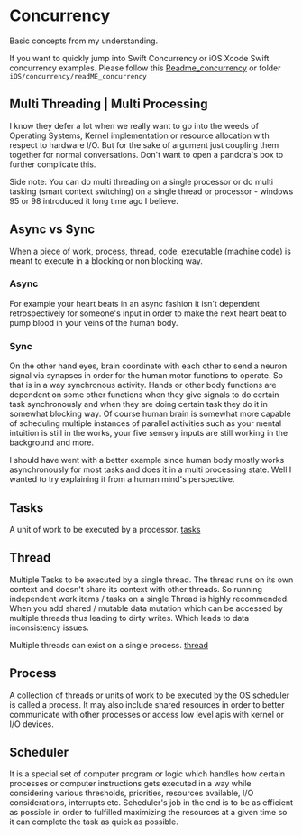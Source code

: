 # Concurrency

Basic concepts from my understanding.

If you want to quickly jump into Swift Concurrency or iOS Xcode Swift concurrency examples. Please follow this [Readme_concurrency](../ios/concurrency/Readme_concurrency.md) or folder `iOS/concurrency/readME_concurrency`

## Multi Threading | Multi Processing

I know they defer a lot when we really want to go into the weeds of Operating Systems, Kernel implementation or resource allocation with respect to hardware I/O. But for the sake of argument just coupling them together for normal conversations. Don't want to open a pandora's box to further complicate this.

Side note: You can do multi threading on a single processor or do multi tasking (smart context switching) on a single thread or processor - windows 95 or 98 introduced it long time ago I believe.


## Async vs Sync

When a piece of work, process, thread, code, executable (machine code) is meant to execute in a blocking or non blocking way. 

### Async

For example your heart beats in an async fashion it isn't dependent retrospectively for someone's input in order to make the next heart beat to pump blood in your veins  of the human body.

### Sync

On the other hand eyes, brain coordinate with each other to send a neuron signal via synapses in order for the human motor functions to operate. So that is in a way synchronous activity. Hands or other body functions are dependent on some other functions when they give signals to do certain task synchronously and when they are doing certain task they do it in somewhat blocking way. Of course human brain is somewhat more capable of scheduling multiple instances of parallel activities such as your mental intuition is still in the works, your five sensory inputs are still working in the background and more.

I should have went with a better example since human body mostly works asynchronously for most tasks and does it in a multi processing state. Well I wanted to try explaining it from a human mind's perspective.


## Tasks

A unit of work to be executed by a processor.
[tasks](../ios/concurrency/tasks.md)
## Thread 

Multiple Tasks to be executed by a single thread. The thread runs on its own context and doesn't share its context with other threads. So running independent work items / tasks on a single Thread is highly recommended. When you add shared / mutable data mutation which can be accessed by multiple threads thus leading to dirty writes. Which leads to data inconsistency issues.

Multiple threads can exist on a single process.
[thread](../ios/concurrency/thread.md)


## Process

A collection of threads or units of work to be executed by the OS scheduler is called a process. It may also include shared resources in order to better communicate with other processes or access low level apis with kernel or I/O devices.

## Scheduler

It is a special set of computer program or logic which handles how certain processes or computer instructions gets executed in a way while considering various thresholds, priorities, resources available, I/O considerations, interrupts etc. Scheduler's job in the end is to be as efficient as possible in order to fulfilled maximizing the resources at a given time so it can complete the task as quick as possible.
